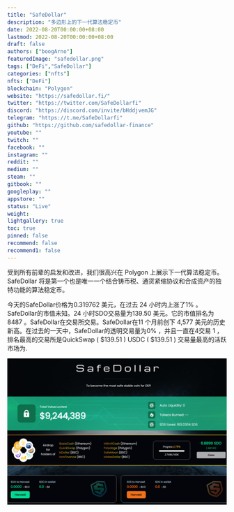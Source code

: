 ```yaml
---
title: "SafeDollar"
description: "多边形上的下一代算法稳定币"
date: 2022-08-20T00:00:00+08:00
lastmod: 2022-08-20T00:00:00+08:00
draft: false
authors: ["boogArno"]
featuredImage: "safedollar.png"
tags: ["DeFi","SafeDollar"]
categories: ["nfts"]
nfts: ["DeFi"]
blockchain: "Polygon"
website: "https://safedollar.fi/"
twitter: "https://twitter.com/SafeDollarfi"
discord: "https://discord.com/invite/bHddjvemJG"
telegram: "https://t.me/SafeDollarfi"
github: "https://github.com/safedollar-finance"
youtube: ""
twitch: ""
facebook: ""
instagram: ""
reddit: ""
medium: ""
steam: ""
gitbook: ""
googleplay: ""
appstore: ""
status: "Live"
weight: 
lightgallery: true
toc: true
pinned: false
recommend: false
recommend1: false
---
```

受到所有前辈的启发和改进，我们很高兴在 Polygon 上展示下一代算法稳定币。 SafeDollar 将是第一个也是唯一一个结合铸币税、通货紧缩协议和合成资产的独特功能的算法稳定币。

今天的SafeDollar价格为0.319762 美元，在过去 24 小时内上涨了1% 。SafeDollar的市值未知。24 小时SDO交易量为139.50 美元。它的市值排名为8487 。SafeDollar在交易所交易。SafeDollar在11 个月前创下 4,577 美元的历史新高。在过去的一天中，SafeDollar的透明交易量为0% ，并且一直在4交易 1 ，排名最高的交易所是QuickSwap ( $139.51 ) USDC ( $139.51 ) 交易量最高的活跃 市场为.

![safedollar-dapp-defi-matic-image2_221ec8f52198406c769afa8f87dc0cc2](safedollar-dapp-defi-matic-image2_221ec8f52198406c769afa8f87dc0cc2.png)